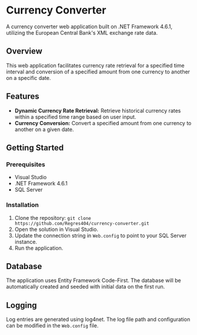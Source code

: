# Currency Converter

A currency converter web application built on .NET Framework 4.6.1, utilizing the European Central Bank's XML exchange rate data.

## Overview

This web application facilitates currency rate retrieval for a specified time interval and conversion of a specified amount from one currency to another on a specific date.

## Features

- **Dynamic Currency Rate Retrieval:** Retrieve historical currency rates within a specified time range based on user input.
- **Currency Conversion:** Convert a specified amount from one currency to another on a given date.

## Getting Started

### Prerequisites

- Visual Studio
- .NET Framework 4.6.1
- SQL Server

### Installation

1. Clone the repository: `git clone https://github.com/Regres404/currency-converter.git`
2. Open the solution in Visual Studio.
3. Update the connection string in `Web.config` to point to your SQL Server instance.
4. Run the application.

## Database

The application uses Entity Framework Code-First. The database will be automatically created and seeded with initial data on the first run.

## Logging

Log entries are generated using log4net. The log file path and configuration can be modified in the `Web.config` file.
